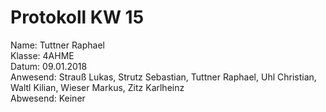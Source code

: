 # Protokoll KW 15
Name: Tuttner Raphael  
Klasse: 4AHME  
Datum: 09.01.2018  
Anwesend: Strauß Lukas, Strutz Sebastian, Tuttner Raphael, Uhl Christian, Waltl Kilian, Wieser Markus, Zitz Karlheinz  
Abwesend: Keiner  
